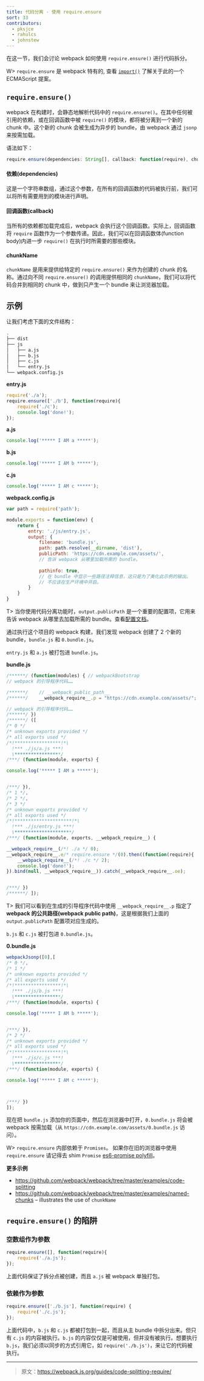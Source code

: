 ```yaml
---
title: 代码分离 - 使用 require.ensure
sort: 33
contributors:
  - pksjce
  - rahulcs
  - johnstew
---
```


在这一节，我们会讨论 webpack 如何使用 `require.ensure()` 进行代码拆分。

W> `require.ensure` 是 webpack 特有的, 查看 [`import()`](/guides/code-splitting-import) 了解关于此的一个 ECMAScript 提案。

## `require.ensure()`

webpack 在构建时，会静态地解析代码中的 `require.ensure()`。在其中任何被引用的依赖，或在回调函数中被 `require()` 的模块，都将被分离到一个新的 chunk 中。这个新的 chunk 会被生成为异步的 bundle，由 webpack 通过 `jsonp` 来按需加载。

语法如下：

```javascript
require.ensure(dependencies: String[], callback: function(require), chunkName: String)
```

#### 依赖(dependencies)
这是一个字符串数组，通过这个参数，在所有的回调函数的代码被执行前，我们可以将所有需要用到的模块进行声明。

#### 回调函数(callback)
当所有的依赖都加载完成后，webpack 会执行这个回调函数。实际上，回调函数将 `require` 函数作为一个参数传递。因此，我们可以在回调函数体(function body)内进一步 `require()` 在执行时所需要的那些模块。

#### chunkName
`chunkName` 是用来提供给特定的 `require.ensure()` 来作为创建的 chunk 的名称。通过向不同 `require.ensure()` 的调用提供相同的 `chunkName`，我们可以将代码合并到相同的 chunk 中，做到只产生一个 bundle 来让浏览器加载。

## 示例

让我们考虑下面的文件结构：

```bash
.
├── dist
├── js
│   ├── a.js
│   ├── b.js
│   ├── c.js
│   └── entry.js
└── webpack.config.js
```

**entry.js**

```javascript
require('./a');
require.ensure(['./b'], function(require){
    require('./c');
    console.log('done!');
});
```

**a.js**

```javascript
console.log('***** I AM a *****');
```

**b.js**

```javascript
console.log('***** I AM b *****');
```

**c.js**

```javascript
console.log('***** I AM c *****');
```

**webpack.config.js**

```javascript
var path = require('path');

module.exports = function(env) {
    return {
        entry: './js/entry.js',
        output: {
            filename: 'bundle.js',
            path: path.resolve(__dirname, 'dist'),
            publicPath: 'https://cdn.example.com/assets/',
            // 告诉 webpack 从哪里加载所需的 bundle。
            
            pathinfo: true,
            // 在 bundle 中显示一些路径注释信息，这只是为了美化此示例的输出。
            // 不应该在生产环境中开启。
        }
    }
}

```

T> 当你使用代码分离功能时，`output.publicPath` 是一个重要的配置项，它用来告诉 webpack 从哪里去加载所需的 bundle。查看[配置文档](/configuration/output/#output-publicpath)。

通过执行这个项目的 webpack 构建，我们发现 webpack 创建了 2 个新的 bundle，`bundle.js` 和 `0.bundle.js`。

`entry.js` 和 `a.js` 被打包进 `bundle.js`。

**bundle.js**

```javascript
/******/ (function(modules) { // webpackBootstrap
// webpack 的引导程序代码……

/******/ 	// __webpack_public_path__
/******/ 	__webpack_require__.p = "https://cdn.example.com/assets/";

// webpack 的引导程序代码……
/******/ })
/******/ ([
/* 0 */
/* unknown exports provided */
/* all exports used */
/*!*****************!*\
  !*** ./js/a.js ***!
  \*****************/
/***/ (function(module, exports) {

console.log('***** I AM a *****');


/***/ }),
/* 1 */,
/* 2 */,
/* 3 */
/* unknown exports provided */
/* all exports used */
/*!*********************!*\
  !*** ./js/entry.js ***!
  \*********************/
/***/ (function(module, exports, __webpack_require__) {

__webpack_require__(/*! ./a */ 0);
__webpack_require__.e/* require.ensure */(0).then((function(require){
    __webpack_require__(/*! ./c */ 2);
    console.log('done!');
}).bind(null, __webpack_require__)).catch(__webpack_require__.oe);


/***/ })
/******/ ]);
```

T> 我们可以看到在生成的引导程序代码中使用 `__webpack_require__.p` 指定了 **webpack 的公共路径(webpack public path)**，这是根据我们上面的 `output.publicPath` 配置项对应生成的。

`b.js` 和 `c.js` 被打包进 `0.bundle.js`。

**0.bundle.js**
```javascript
webpackJsonp([0],[
/* 0 */,
/* 1 */
/* unknown exports provided */
/* all exports used */
/*!*****************!*\
  !*** ./js/b.js ***!
  \*****************/
/***/ (function(module, exports) {

console.log('***** I AM b *****');


/***/ }),
/* 2 */
/* unknown exports provided */
/* all exports used */
/*!*****************!*\
  !*** ./js/c.js ***!
  \*****************/
/***/ (function(module, exports) {

console.log('***** I AM c *****');



/***/ })
]);
```

现在把 `bundle.js` 添加你的页面中，然后在浏览器中打开，`0.bundle.js` 将会被 webpack 按需加载（从 `https://cdn.example.com/assets/0.bundle.js` 访问）。

W> `require.ensure` 内部依赖于 `Promises`。 如果你在旧的浏览器中使用 `require.ensure` 请记得去 shim `Promise` [es6-promise polyfill](https://github.com/stefanpenner/es6-promise)。

**更多示例**
* https://github.com/webpack/webpack/tree/master/examples/code-splitting
* https://github.com/webpack/webpack/tree/master/examples/named-chunks – illustrates the use of `chunkName`

## `require.ensure()` 的陷阱

### 空数组作为参数

```javascript
require.ensure([], function(require){
    require('./a.js');
});
```

上面代码保证了拆分点被创建，而且 `a.js` 被 webpack 单独打包。

### 依赖作为参数

```javascript
require.ensure(['./b.js'], function(require) {
    require('./c.js');
});
```

上面代码中，`b.js` 和 `c.js` 都被打包到一起，而且从主 bundle 中拆分出来。但只有 `c.js` 的内容被执行。`b.js` 的内容仅仅是可被使用，但并没有被执行。想要执行 `b.js`，我们必须以同步的方式引用它，如 `require('./b.js')`，来让它的代码被执行。

***

> 原文：https://webpack.js.org/guides/code-splitting-require/
